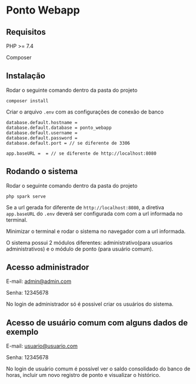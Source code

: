 # Ponto Webapp

## Requisitos

PHP >= 7.4

Composer

## Instalação

Rodar o seguinte comando dentro da pasta do projeto 

`composer install`

Criar o arquivo `.env` com as configurações de conexão de banco

```
database.default.hostname = 
database.default.database = ponto_webapp
database.default.username = 
database.default.password = 
database.default.port = // se diferente de 3306

app.baseURL =  = // se diferente de http://localhost:8080
```

## Rodando o sistema

Rodar o seguinte comando dentro da pasta do projeto 

`php spark serve`

Se a url gerada for diferente de `http://localhost:8080`, a diretiva `app.baseURL` do `.env` deverá ser configurada com com a url informada no terminal.

Minimizar o terminal e rodar o sistema no navegador com a url informada.

O sistema possui 2 módulos diferentes: administrativo(para usuarios administrativos) e o módulo de ponto (para usuário comum).

## Acesso administrador

E-mail: admin@admin.com

Senha: 12345678

No login de administrador só é possivel criar os usuários do sistema.

## Acesso de usuário comum com alguns dados de exemplo

E-mail: usuario@usuario.com

Senha: 12345678

No login de usuário comum é possível ver o saldo consolidado do banco de horas, incluir um novo registro de ponto e visualizar o histórico.
